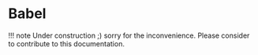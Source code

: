 # Babel

!!! note
    Under construction ;) sorry for the inconvenience. Please consider to
    contribute to this documentation.

